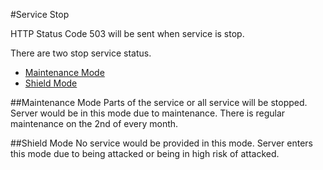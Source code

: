 #Service Stop

HTTP Status Code 503 will be sent when service is stop.

There are two stop service status.
- [Maintenance Mode](#maintenance-mode)
- [Shield Mode](#shield-mode)

##Maintenance Mode
Parts of the service or all service will be stopped.
Server would be in this mode due to maintenance.
There is regular maintenance on the 2nd of every month.

##Shield Mode
No service would be provided in this mode.
Server enters this mode due to being attacked or being in high risk of attacked.

